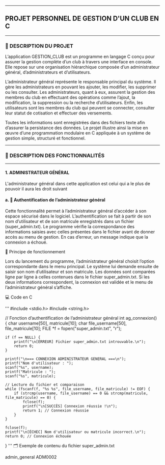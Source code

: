 ***************************************
## PROJET PERSONNEL DE GESTION D'UN CLUB EN C
**************************************
### 🧩 DESCRIPTION DU PROJET 

L’application GESTION_CLUB est un programme en langage C conçu pour assurer la gestion complète d’un club à travers une interface en console. Elle repose sur une organisation hiérarchique composée d’un administrateur général, d’administrateurs et d’utilisateurs.

L’administrateur général représente le responsable principal du système. Il gère les administrateurs en pouvant les ajouter, les modifier, les supprimer ou les consulter. Les administrateurs, quant à eux, assurent la gestion des membres du club en effectuant des opérations comme l’ajout, la modification, la suppression ou la recherche d’utilisateurs. Enfin, les utilisateurs sont les membres du club qui peuvent se connecter, consulter leur statut de cotisation et effectuer des versements.

Toutes les informations sont enregistrées dans des fichiers texte afin d’assurer la persistance des données. Le projet illustre ainsi la mise en œuvre d’une programmation modulaire en C appliquée à un système de gestion simple, structuré et fonctionnel.
**************************************
### 🧩 DESCRIPTION DES FONCTIONNALITÉS 
**************************************
#### 1. ADMINISTRATEUR GÉNÉRAL
L'administrateur général dans cette application est celui qui a le plus de pouvoir il aura les droit suivant 

#### a. 🔐 Authentification de l’administrateur général

Cette fonctionnalité permet à l’administrateur général d’accéder à son espace sécurisé dans le logiciel.
L’authentification se fait à partir de son nom d’utilisateur et de son matricule enregistrés dans un fichier (super_admin.txt).
Le programme vérifie la correspondance des informations saisies avec celles présentes dans le fichier avant de donner accès au menu de gestion.
En cas d’erreur, un message indique que la connexion a échoué.

🧠 Principe de fonctionnement

Lors du lancement du programme, l’administrateur général choisit l’option correspondante dans le menu principal.
Le système lui demande ensuite de saisir son nom d’utilisateur et son matricule.
Les données sont comparées ligne par ligne à celles contenues dans le fichier super_admin.txt.
Si les deux informations correspondent, la connexion est validée et le menu de l’administrateur général s’affiche.

💻 Code en C

'''
#include <stdio.h>
#include <string.h>

// Fonction d’authentification de l’administrateur général
int ag_connexion() {
    char username[50], matricule[10];
    char file_username[50], file_matricule[10];
    FILE *f = fopen("super_admin.txt", "r");

    if (f == NULL) {
        printf("\n[ERREUR] Fichier super_admin.txt introuvable.\n");
        return 0;
    }

    printf("\n=== CONNEXION ADMINISTRATEUR GENERAL ===\n");
    printf("Nom d'utilisateur : ");
    scanf("%s", username);
    printf("Matricule : ");
    scanf("%s", matricule);

    // Lecture du fichier et comparaison
    while (fscanf(f, "%s %s", file_username, file_matricule) != EOF) {
        if (strcmp(username, file_username) == 0 && strcmp(matricule, file_matricule) == 0) {
            fclose(f);
            printf("\n[SUCCÈS] Connexion réussie !\n");
            return 1; // Connexion réussie
        }
    }

    fclose(f);
    printf("\n[ÉCHEC] Nom d'utilisateur ou matricule incorrect.\n");
    return 0; // Connexion échouée
}
'''
🗂️ Exemple de contenu du fichier super_admin.txt

admin_general ADM0002
